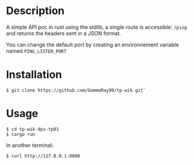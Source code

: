 # Description

A simple API poc in rust using the stdlib, a single route is accessible: `/ping` and returns the headers sent in a JSON format.

You can change the default port by creating an environnement variable named `PING_LISTEN_PORT`


# Installation 

```
$ git clone https://github.com/GammaRay99/tp-wik.git`
```

# Usage

```
$ cd tp-wik-dps-tp01
$ cargo run
```

In another terminal:
``` 
$ curl http://127.0.0.1:8080
``` 